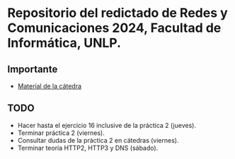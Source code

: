 # Repositorio del redictado de Redes y Comunicaciones 2024, Facultad de Informática, UNLP.

## Importante

-   [Material de la cátedra](https://catedras.linti.unlp.edu.ar/course/view.php?id=1229)

## TODO

-   Hacer hasta el ejercicio 16 inclusive de la práctica 2 (jueves).
-   Terminar práctica 2 (viernes).
-   Consultar dudas de la práctica 2 en cátedras (viernes).
-   Terminar teoría HTTP2, HTTP3 y DNS (sábado).
